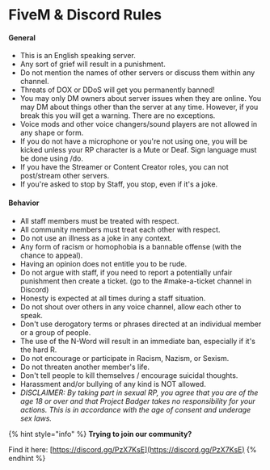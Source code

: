 # FiveM & Discord Rules

#### **General**

* This is an English speaking server.
* Any sort of grief will result in a punishment.
* Do not mention the names of other servers or discuss them within any channel.
* Threats of DOX or DDoS will get you permanently banned!
* You may only DM owners about server issues when they are online. You may DM about things other than the server at any time. However, if you break this you will get a warning. There are no exceptions.
* Voice mods and other voice changers/sound players are not allowed in any shape or form.
* If you do not have a microphone or you're not using one, you will be kicked unless your RP character is a Mute or Deaf. Sign language must be done using /do.
* If you have the Streamer or Content Creator roles, you can not post/stream other servers.
* If you're asked to stop by Staff, you stop, even if it's a joke.

#### **Behavior**

* All staff members must be treated with respect.
* All community members must treat each other with respect.
* Do not use an illness as a joke in any context.
* Any form of racism or homophobia is a bannable offense \(with the chance to appeal\).
* Having an opinion does not entitle you to be rude.
* Do not argue with staff, if you need to report a potentially unfair punishment then create a ticket. \(go to the \#make-a-ticket channel in Discord\)
* Honesty is expected at all times during a staff situation.
* Do not shout over others in any voice channel, allow each other to speak.
* Don't use derogatory terms or phrases directed at an individual member or a group of people.
* The use of the N-Word will result in an immediate ban, especially if it's the hard R.
* Do not encourage or participate in Racism, Nazism, or Sexism.
* Do not threaten another member's life.
* Don't tell people to kill themselves / encourage suicidal thoughts.
* Harassment and/or bullying of any kind is NOT allowed.
* _DISCLAIMER: By taking part in sexual RP, you agree that you are of the age 18 or over and that Project Badger takes no responsibility for your actions. This is in accordance with the age of consent and underage sex laws._

{% hint style="info" %}
**Trying to join our community?**

Find it here: [https://discord.gg/PzX7KsE](https://discord.gg/PzX7KsE)
{% endhint %}

